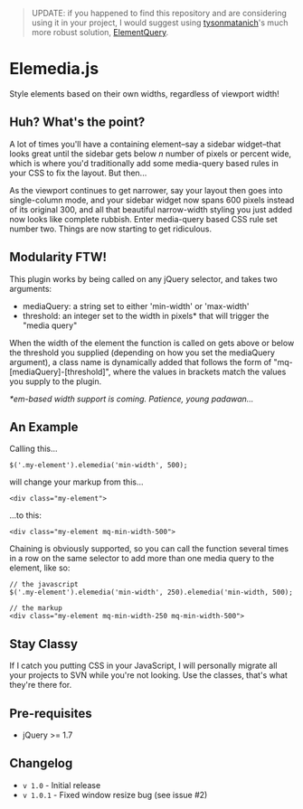 > UPDATE: if you happened to find this repository and are considering using it in your project, I would suggest using [tysonmatanich](https://github.com/tysonmatanich)'s much more robust solution, [ElementQuery](https://github.com/tysonmatanich/elementQuery).

# Elemedia.js

Style elements based on their own widths, regardless of viewport width!

## Huh? What's the point?

A lot of times you'll have a containing element–say a sidebar widget–that looks great until the sidebar gets below _n_ number of pixels or percent wide, which is where you'd traditionally add some media-query based rules in your CSS to fix the layout. But then...

As the viewport continues to get narrower, say your layout then goes into single-column mode, and your sidebar widget now spans 600 pixels instead of its original 300, and all that beautiful narrow-width styling you just added now looks like complete rubbish. Enter media-query based CSS rule set number two. Things are now starting to get ridiculous.

## Modularity FTW!

This plugin works by being called on any jQuery selector, and takes two arguments:

- mediaQuery: a string set to either 'min-width' or 'max-width'
- threshold: an integer set to the width in pixels* that will trigger the "media query"

When the width of the element the function is called on gets above or below the threshold you supplied (depending on how you set the mediaQuery argument), a class name is dynamically added that follows the form of "mq-[mediaQuery]-[threshold]", where the values in brackets match the values you supply to the plugin.

_*em-based width support is coming. Patience, young padawan..._
## An Example

Calling this...

    $('.my-element').elemedia('min-width', 500);

will change your markup from this...

    <div class="my-element">

...to this:

    <div class="my-element mq-min-width-500">

Chaining is obviously supported, so you can call the function several times in a row on the same selector to add more than one media query to the element, like so:

    // the javascript
    $('.my-element').elemedia('min-width', 250).elemedia('min-width, 500);
    
    // the markup
    <div class="my-element mq-min-width-250 mq-min-width-500">

## Stay Classy

If I catch you putting CSS in your JavaScript, I will personally migrate all your projects to SVN while you're not looking. Use the classes, that's what they're there for.

## Pre-requisites

- jQuery >= 1.7

## Changelog

- ```v 1.0```   - Initial release
- ```v 1.0.1``` - Fixed window resize bug (see issue #2)
